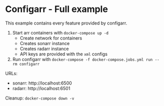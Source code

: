 # Configarr - Full example

This example contains every feature provided by configarr.

1. Start arr containers with `docker-compose up -d`
   - Create network for containers
   - Creates sonarr instance
   - Creates radarr instance
   - API keys are provided with the `xml` configs
2. Run configarr with `docker-compose -f docker-compose.jobs.yml run --rm configarr`

URLs:

- sonarr: http://localhost:6500
- radarr: http://localhost:6501

Cleanup: `docker-compose down -v`
